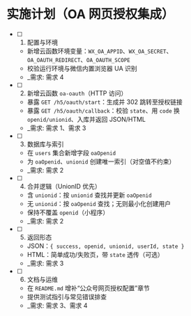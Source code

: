 # 实施计划（OA 网页授权集成）

- [ ] 1. 配置与环境
  - 新增云函数环境变量：`WX_OA_APPID`、`WX_OA_SECRET`、`OA_OAUTH_REDIRECT`、`OA_OAUTH_SCOPE`
  - 校验运行环境与微信内置浏览器 UA 识别
  - _需求: 需求 4

- [ ] 2. 新增云函数 `oa-oauth`（HTTP 访问）
  - 暴露 `GET /h5/oauth/start`：生成并 302 跳转至授权链接
  - 暴露 `GET /h5/oauth/callback`：校验 `state`、用 `code` 换 `openid/unionid`、入库并返回 JSON/HTML
  - _需求: 需求 1、需求 3

- [ ] 3. 数据库与索引
  - 在 `users` 集合新增字段 `oaOpenid`
  - 为 `oaOpenid`、`unionid` 创建唯一索引（对空值不约束）
  - _需求: 需求 2

- [ ] 4. 合并逻辑（UnionID 优先）
  - 含 `unionid`：按 `unionid` 查找并更新 `oaOpenid`
  - 无 `unionid`：按 `oaOpenid` 查找；无则最小化创建用户
  - 保持不覆盖 `openid`（小程序）
  - _需求: 需求 2

- [ ] 5. 返回形态
  - JSON：`{ success, openid, unionid, userId, state }`
  - HTML：简单成功/失败页，带 `state` 透传（可选）
  - _需求: 需求 3

- [ ] 6. 文档与运维
  - 在 `README.md` 增补“公众号网页授权配置”章节
  - 提供测试指引与常见错误排查
  - _需求: 需求 3、需求 4 